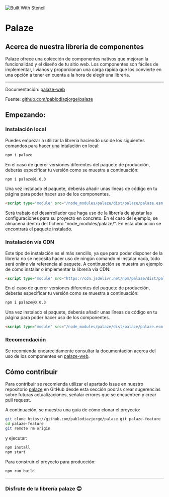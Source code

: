 ![Built With Stencil](https://img.shields.io/badge/-Built%20With%20Stencil-16161d.svg?logo=data%3Aimage%2Fsvg%2Bxml%3Bbase64%2CPD94bWwgdmVyc2lvbj0iMS4wIiBlbmNvZGluZz0idXRmLTgiPz4KPCEtLSBHZW5lcmF0b3I6IEFkb2JlIElsbHVzdHJhdG9yIDE5LjIuMSwgU1ZHIEV4cG9ydCBQbHVnLUluIC4gU1ZHIFZlcnNpb246IDYuMDAgQnVpbGQgMCkgIC0tPgo8c3ZnIHZlcnNpb249IjEuMSIgaWQ9IkxheWVyXzEiIHhtbG5zPSJodHRwOi8vd3d3LnczLm9yZy8yMDAwL3N2ZyIgeG1sbnM6eGxpbms9Imh0dHA6Ly93d3cudzMub3JnLzE5OTkveGxpbmsiIHg9IjBweCIgeT0iMHB4IgoJIHZpZXdCb3g9IjAgMCA1MTIgNTEyIiBzdHlsZT0iZW5hYmxlLWJhY2tncm91bmQ6bmV3IDAgMCA1MTIgNTEyOyIgeG1sOnNwYWNlPSJwcmVzZXJ2ZSI%2BCjxzdHlsZSB0eXBlPSJ0ZXh0L2NzcyI%2BCgkuc3Qwe2ZpbGw6I0ZGRkZGRjt9Cjwvc3R5bGU%2BCjxwYXRoIGNsYXNzPSJzdDAiIGQ9Ik00MjQuNywzNzMuOWMwLDM3LjYtNTUuMSw2OC42LTkyLjcsNjguNkgxODAuNGMtMzcuOSwwLTkyLjctMzAuNy05Mi43LTY4LjZ2LTMuNmgzMzYuOVYzNzMuOXoiLz4KPHBhdGggY2xhc3M9InN0MCIgZD0iTTQyNC43LDI5Mi4xSDE4MC40Yy0zNy42LDAtOTIuNy0zMS05Mi43LTY4LjZ2LTMuNkgzMzJjMzcuNiwwLDkyLjcsMzEsOTIuNyw2OC42VjI5Mi4xeiIvPgo8cGF0aCBjbGFzcz0ic3QwIiBkPSJNNDI0LjcsMTQxLjdIODcuN3YtMy42YzAtMzcuNiw1NC44LTY4LjYsOTIuNy02OC42SDMzMmMzNy45LDAsOTIuNywzMC43LDkyLjcsNjguNlYxNDEuN3oiLz4KPC9zdmc%2BCg%3D%3D&colorA=16161d&style=flat-square)

# Palaze
## Acerca de nuestra librería de componentes
Palaze ofrece una colección de componentes nativos que mejoran la funcionalidad y el diseño de tu sitio web.
Los componentes son fáciles de implementar, livianos y proporcionan una carga rápida que los convierte en una opción a tener en cuenta a la hora de elegir una librería.

---

Documentación: [palaze-web](https://palaze-pablodiazjorge.netlify.app/)

Fuente: [github.com/pablodiazjorge/palaze](https://github.com/pablodiazjorge/palaze)

## Empezando:

### Instalación local

Puedes empezar a utilizar la librería haciendo uso de los siguientes comandos para hacer una intalación en local:

```bash
npm i palaze
```

En el caso de querer versiones diferentes del paquete de producción, deberás especificar tu versión como se muestra a continuación:

```bash
npm i palaze@1.0.0
```

Una vez instalado el paquete, deberás añadir unas líneas de código en tu página para poder hacer uso de los componentes.

```html
<script type="module" src="/node_modules/palaze/dist/palaze/palaze.esm.js"></script>
```

Será trabajo del desarrollador que haga uso de la librería de ajustar las configuraciones para su proyecto en concreto.
En el caso del ejemplo, se almacena dentro del fichero "node_modules/palaze/". En esta ubicación se encontrará el paquete instalado.

### Instalación vía CDN

Este tipo de instalación es el más sencillo, ya que para poder disponer de la librería no se necesita hacer uso de ningún comando ni instalar nada, todo será online vía referencia al paquete.
A continuación se muestra un ejemplo de cómo instalar o implementar la librería vía CDN:

```html
<script type="module" src="https://cdn.jsdelivr.net/npm/palaze/dist/palaze/palaze.esm.js"></script>
```

En el caso de querer versiones diferentes del paquete de producción, deberás especificar tu versión como se muestra a continuación:

```bash
npm i palaze@0.0.3
```

Una vez instalado el paquete, deberás añadir unas líneas de código en tu página para poder hacer uso de los componentes.

```html
<script type="module" src="/node_modules/palaze/dist/palaze/palaze.esm.js"></script>
```

### Recomendación
Se recomienda encarecidamente consultar la documentación acerca del uso de los componentes en [palaze-web](https://palaze-pablodiazjorge.netlify.app/).

## Cómo contribuir
Para contribuir se recomienda utilizar el apartado Issue en nuestro repositorio [palaze](https://github.com/pablodiazjorge/palaze/issues) en GitHub desde esta sección podrás crear sugerencias sobre futuras actualizaciones, señalar errores que se encuentren y crear pull request.

A continuación, se muestra una guía de cómo clonar el proyecto:

```bash
git clone https://github.com/pablodiazjorge/palaze.git palaze-feature
cd palaze-feature
git remote rm origin
```

y ejecutar:

```bash
npm install
npm start
```

Para construir el proyecto para producción:

```bash
npm run build
```
---
### Disfrute de la librería palaze :blush:
